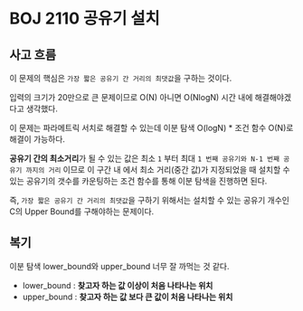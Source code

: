# BOJ 2110 공유기 설치

## 사고 흐름

이 문제의 핵심은 `가장 짧은 공유기 간 거리의 최댓값`을 구하는 것이다.

입력의 크기가 20만으로 큰 문제이므로 O(N) 아니면 O(NlogN) 시간 내에 해결해야겠다고 생각했다.

이 문제는 파라메트릭 서치로 해결할 수 있는데 이분 탐색 O(logN) * 조건 함수 O(N)로 해결이 가능하다.

**공유기 간의 최소거리**가 될 수 있는 값은 최소 `1` 부터 최대 `1 번째 공유기와 N-1 번째 공유기 까지의 거리` 이므로 이 구간 내 에서 최소 거리(중간 값)가 지정되었을 때 설치할 수 있는 공유기의 갯수를 카운팅하는 조건 함수를 통해 이분 탐색을 진행하면 된다. 

즉, `가장 짧은 공유기 간 거리의 최댓값`을 구하기 위해서는 설치할 수 있는 공유기 개수인 C의 Upper Bound를 구해야하는 문제이다.


## 복기

이분 탐색 lower_bound와 upper_bound 너무 잘 까먹는 것 같다.

- lower_bound : **찾고자 하는 값 이상이 처음 나타나는 위치**
- upper_bound : **찾고자 하는 값 보다 큰 값이 처음 나타나는 위치** 